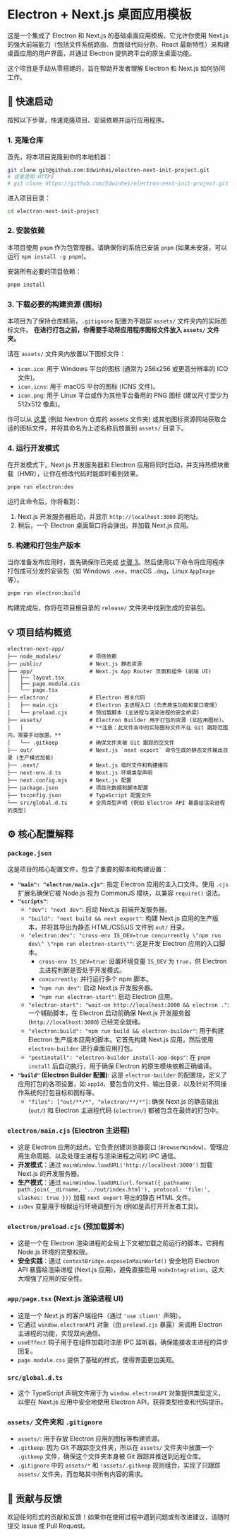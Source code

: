 # Electron + Next.js 桌面应用模板

这是一个集成了 Electron 和 Next.js 的基础桌面应用模板。它允许你使用 Next.js 的强大前端能力（包括文件系统路由、页面级代码分割、React 最新特性）来构建桌面应用的用户界面，并通过 Electron 提供跨平台的原生桌面功能。

这个项目是手动从零搭建的，旨在帮助开发者理解 Electron 和 Next.js 如何协同工作。

## 🚀 快速启动

按照以下步骤，快速克隆项目、安装依赖并运行应用程序。

### 1\. 克隆仓库

首先，将本项目克隆到你的本地机器：

```bash
git clone git@github.com:Edwinhei/electron-next-init-project.git
# 或者使用 HTTPS
# git clone https://github.com/Edwinhei/electron-next-init-project.git
```

进入项目目录：

```bash
cd electron-next-init-project
```

### 2\. 安装依赖

本项目使用 `pnpm` 作为包管理器。请确保你的系统已安装 `pnpm` (如果未安装，可以运行 `npm install -g pnpm`)。

安装所有必要的项目依赖：

```bash
pnpm install
```

### 3\. 下载必要的构建资源 (图标)

本项目为了保持仓库精简，`.gitignore` 配置为不跟踪 `assets/` 文件夹内的实际图标文件。
**在进行打包之前，你需要手动将应用程序图标文件放入 `assets/` 文件夹。**

请在 `assets/` 文件夹内放置以下图标文件：

  * `icon.ico`: 用于 Windows 平台的图标 (通常为 256x256 或更高分辨率的 ICO 文件)。
  * `icon.icns`: 用于 macOS 平台的图标 (ICNS 文件)。
  * `icon.png`: 用于 Linux 平台或作为其他平台备用的 PNG 图标 (建议尺寸至少为 512x512 像素)。

你可以从 [这里](https://www.google.com/search?q=https://github.com/saltyshiomix/nextron/tree/main/assets) (例如 Nextron 仓库的 assets 文件夹) 或其他图标资源网站获取合适的图标文件，并将其命名为上述名称后放置到 `assets/` 目录下。

### 4\. 运行开发模式

在开发模式下，Next.js 开发服务器和 Electron 应用将同时启动，并支持热模块重载（HMR），让你在修改代码时能即时看到效果。

```bash
pnpm run electron:dev
```

运行此命令后，你将看到：

1.  Next.js 开发服务器启动，并显示 `http://localhost:3000` 的地址。
2.  稍后，一个 Electron 桌面窗口将会弹出，并加载 Next.js 应用。

### 5\. 构建和打包生产版本

当你准备发布应用时，首先确保你已完成 [步骤 3](https://www.google.com/search?q=%233-%E4%B8%8B%E8%BD%BD%E5%BF%85%E8%A6%81%E7%9A%84%E6%9E%84%E5%BB%BA%E8%B5%84%E6%BA%90-%E5%9B%BE%E6%A0%87)。然后使用以下命令将应用程序打包成可分发的安装包（如 Windows `.exe`，macOS `.dmg`，Linux `AppImage` 等）。

```bash
pnpm run electron:build
```

构建完成后，你将在项目根目录的 `release/` 文件夹中找到生成的安装包。

## 💡 项目结构概览

```
electron-next-app/
├── node_modules/         # 项目依赖
├── public/               # Next.js 静态资源
├── app/                  # Next.js App Router 页面和组件 (前端 UI)
│   ├── layout.tsx
│   ├── page.module.css
│   └── page.tsx
├── electron/             # Electron 相关代码
│   ├── main.cjs          # Electron 主进程入口 (负责原生功能和窗口管理)
│   └── preload.cjs       # 预加载脚本 (主进程与渲染进程的安全桥梁)
├── assets/               # Electron Builder 用于打包的资源 (如应用图标)。
│   │                     # **注意：此文件夹中的实际图标文件不在 Git 跟踪范围内，需要手动放置。**
│   └── .gitkeep          # 确保文件夹被 Git 跟踪的空文件
├── out/                  # Next.js `next export` 命令生成的静态文件输出目录 (生产模式加载)
├── .next/                # Next.js 临时文件和构建缓存
├── next-env.d.ts         # Next.js 环境类型声明
├── next.config.mjs       # Next.js 配置
├── package.json          # 项目元数据和脚本配置
├── tsconfig.json         # TypeScript 配置文件
└── src/global.d.ts       # 全局类型声明 (例如 Electron API 暴露给渲染进程的类型)
```

## ⚙️ 核心配置解释

### `package.json`

这是项目的核心配置文件，包含了重要的脚本和构建设置：

  * **`"main": "electron/main.cjs"`**:
    指定 Electron 应用的主入口文件。使用 `.cjs` 扩展名确保它被 Node.js 视为 CommonJS 模块，以兼容 `require()` 语法。
  * **`"scripts"`**:
      * `"dev": "next dev"`: 启动 Next.js 前端开发服务器。
      * `"build": "next build && next export"`: 构建 Next.js 应用的生产版本，并将其导出为静态 HTML/CSS/JS 文件到 `out/` 目录。
      * `"electron:dev": "cross-env IS_DEV=true concurrently \"npm run dev\" \"npm run electron-start\""`:
        这是开发 Electron 应用的入口脚本。
          * `cross-env IS_DEV=true`: 设置环境变量 `IS_DEV` 为 `true`，供 Electron 主进程判断是否处于开发模式。
          * `concurrently`: 并行运行多个 npm 脚本。
          * `"npm run dev"`: 启动 Next.js 开发服务器。
          * `"npm run electron-start"`: 启动 Electron 应用。
      * `"electron-start": "wait-on http://localhost:3000 && electron ."`:
        一个辅助脚本，在 Electron 启动前确保 Next.js 开发服务器 (`http://localhost:3000`) 已经完全就绪。
      * `"electron:build": "npm run build && electron-builder"`:
        用于构建 Electron 生产版本应用的脚本。它首先构建 Next.js 应用，然后使用 `electron-builder` 进行桌面应用打包。
      * `"postinstall": "electron-builder install-app-deps"`:
        在 `pnpm install` 后自动执行，用于确保 Electron 的原生模块依赖正确编译。
  * **`"build"` (Electron Builder 配置)**:
    这是 `electron-builder` 的配置块，定义了应用打包的各项设置，如 `appId`、要包含的文件、输出目录、以及针对不同操作系统的打包目标和图标等。
      * `"files": ["out/**/*", "electron/**/*"]`: 确保 Next.js 的静态输出 (`out/`) 和 Electron 主进程代码 (`electron/`) 都被包含在最终的打包中。

### `electron/main.cjs` (Electron 主进程)

  * 这是 Electron 应用的起点。它负责创建浏览器窗口 (`BrowserWindow`)、管理应用生命周期、以及处理主进程与渲染进程之间的 IPC 通信。
  * **开发模式**：通过 `mainWindow.loadURL('http://localhost:3000')` 加载 Next.js 的开发服务器。
  * **生产模式**：通过 `mainWindow.loadURL(url.format({ pathname: path.join(__dirname, '../out/index.html'), protocol: 'file:', slashes: true }))` 加载 `next export` 导出的静态 HTML 文件。
  * `isDev` 变量用于根据运行环境调整行为 (例如是否打开开发者工具)。

### `electron/preload.cjs` (预加载脚本)

  * 这是一个在 Electron 渲染进程的全局上下文被加载之前运行的脚本。它拥有 Node.js 环境的完整权限。
  * **安全实践**：通过 `contextBridge.exposeInMainWorld()` 安全地将 Electron API 暴露给渲染进程 (Next.js 应用)，避免直接启用 `nodeIntegration`。这大大增强了应用的安全性。

### `app/page.tsx` (Next.js 渲染进程 UI)

  * 这是一个 Next.js 的客户端组件（通过 `'use client'` 声明）。
  * 它通过 `window.electronAPI` 对象（由 `preload.cjs` 暴露）来调用 Electron 主进程的功能，实现双向通信。
  * `useEffect` 钩子用于在组件加载时注册 IPC 监听器，确保能接收主进程的异步回复。
  * `page.module.css` 提供了基础的样式，使得界面更加美观。

### `src/global.d.ts`

  * 这个 TypeScript 声明文件用于为 `window.electronAPI` 对象提供类型定义，以便在 Next.js 应用中安全地使用 Electron API，获得类型检查和代码提示。

### `assets/` 文件夹和 `.gitignore`

  * `assets/`: 用于存放 Electron 应用的图标等构建资源。
  * `.gitkeep`: 因为 Git 不跟踪空文件夹，所以在 `assets/` 文件夹中放置一个 `.gitkeep` 文件，确保这个文件夹本身被 Git 跟踪并推送到远程仓库。
  * `.gitignore` 中的 `assets/*` 和 `!assets/.gitkeep` 规则组合，实现了只跟踪 `assets/` 文件夹，而忽略其中所有内容的需求。

## 🤝 贡献与反馈

欢迎任何形式的贡献和反馈！如果你在使用过程中遇到问题或有改进建议，请随时提交 Issue 或 Pull Request。
